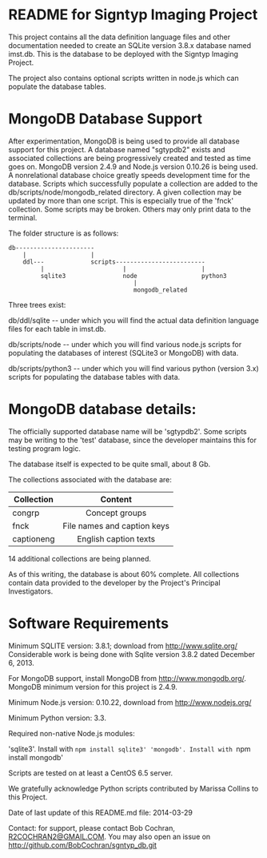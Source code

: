 # README for Signtyp Imaging Project

This project contains all the data definition language files and other documentation needed to
create an SQLite version 3.8.x database named imst.db. This is the database to be deployed
with the Signtyp Imaging Project.

The project also contains optional scripts written in node.js which can populate the 
database tables.

# MongoDB Database Support

After experimentation, MongoDB is being used to provide all database support
for this project. A database named "sgtypdb2" exists and associated collections 
are being progressively created and tested as time goes on. MongoDB version 2.4.9 and Node.js 
version 0.10.26 is being used. A nonrelational database choice greatly speeds
development time for the database. Scripts which successfully populate a collection are 
added to the db/scripts/node/mongodb_related directory. A given collection may be updated 
by more than one script. This is especially true of the 'fnck' collection. 
Some scripts may be broken. Others may only print data to the terminal.  

The folder structure is as follows:

```
db----------------------
    |                  |
    ddl---             scripts-------------------------
         |                      |                     |
         sqlite3                node                  python3
                                   |
                                   mongodb_related
```

Three trees exist:

db/ddl/sqlite -- under which you will find the actual data definition language files
for each table in imst.db.

db/scripts/node -- under which you will find various node.js scripts for populating 
the databases of interest (SQLite3 or MongoDB) with data.

db/scripts/python3 -- under which you will find various python (version 3.x) scripts for 
populating the database tables with data.

# MongoDB database details:

The officially supported database name will be  'sgtypdb2'. Some scripts may be writing to
the 'test' database, since the developer maintains this for testing program logic.

The database itself is expected to be quite small, about 8 Gb.

The collections associated with the database are:

|Collection|Content|
|----------|:-----:|
|congrp    |Concept groups|
|fnck      |File names and caption keys|
|captioneng|English caption texts|

14 additional collections are being planned.

As of this writing, the database is about 60% complete. All collections contain data
provided to the developer by the Project's Principal Investigators.

# Software Requirements

Minimum SQLITE version: 3.8.1; download from http://www.sqlite.org/
    Considerable work is being done with Sqlite version 3.8.2 dated 
    December 6, 2013.

For MongoDB support, install MongoDB from http://www.mongodb.org/. 
MongoDB minimum version for this project is 2.4.9.

Minimum Node.js version: 0.10.22, download from http://www.nodejs.org/

Minimum Python version: 3.3.

Required non-native Node.js modules:
 
   'sqlite3'. Install with `npm install sqlite3'
   'mongodb'. Install with `npm install mongodb'

Scripts are tested on at least a CentOS 6.5 server.

We gratefully acknowledge Python scripts contributed by Marissa Collins to this Project.

Date of last update of this README.md file: 2014-03-29

Contact: for support, please contact Bob Cochran, R2COCHRAN2@GMAIL.COM. You may also
open an issue on http://github.com/BobCochran/sgntyp_db.git



